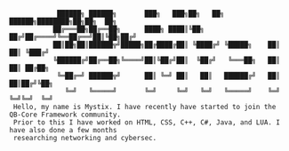                 ██████╗ ██████╗       ███╗   ███╗██╗   ██╗ ██████╗████████╗██╗██╗  ██╗
               ██╔═══██╗██╔══██╗      ████╗ ████║╚██╗ ██╔╝██╔════╝╚══██╔══╝██║╚██╗██╔╝
               ██║██╗██║██████╦╝█████╗██╔████╔██║ ╚████╔╝ ╚█████╗    ██║   ██║ ╚███╔╝ 
               ╚██████╔╝██╔══██╗╚════╝██║╚██╔╝██║  ╚██╔╝   ╚═══██╗   ██║   ██║ ██╔██╗ 
                ╚═██╔═╝ ██████╦╝      ██║ ╚═╝ ██║   ██║   ██████╔╝   ██║   ██║██╔╝╚██╗
                  ╚═╝   ╚═════╝       ╚═╝     ╚═╝   ╚═╝   ╚═════╝    ╚═╝   ╚═╝╚═╝  ╚═╝
     Hello, my name is Mystix. I have recently have started to join the QB-Core Framework community. 
     Prior to this I have worked on HTML, CSS, C++, C#, Java, and LUA. I have also done a few months 
     researching networking and cybersec.
